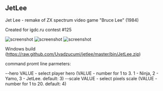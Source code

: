 JetLee
------

Jet Lee - remake of ZX spectrum video game "Bruce Lee" (1984)

Created for igdc.ru contest #125

![screenshot](https://raw.github.com/Uvadzucumi/jetlee/master/src/data/scr/scr-01.png)
![screenshot](https://raw.github.com/Uvadzucumi/jetlee/master/src/data/scr/scr-02.png)
![screenshot](https://raw.github.com/Uvadzucumi/jetlee/master/src/data/scr/scr-03.png)


Windows build (https://raw.github.com/Uvadzucumi/jetlee/master/bin/JetLee.zip)


command promt line parmeters:

  --hero VALUE  - select player hero (VALUE - number for 1 to 3. 1 - Ninja, 2 - Yamo, 3 - JetLee. default: 3)
  --scale VALUE - select pixels scale (VALUE - number for 1 to 20. default: 4)

